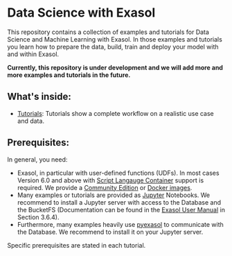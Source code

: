 # Data Science with Exasol
This repository contains a collection of examples and tutorials for Data Science and Machine Learning with Exasol. In those examples and tutorials you learn how to prepare the data, build, train and deploy your model with and within Exasol.

**Currently, this repository is under development and we will add more and more examples and tutorials in the future.**

## What's inside:

* [Tutorials](tutorials/README.md): Tutorials show a complete workflow on a realistic use case and data. 

## Prerequisites:

In general, you need:
  * Exasol, in particular with user-defined functions (UDFs). In most cases Version 6.0 and above with [Script Langauge Container](https://github.com/exasol/script-languages) support is required. We provide a [Community Edition](https://www.exasol.com/portal/display/DOC/EXASOL+Community+Edition+Quick+Start+Guide) or [Docker images](https://github.com/exasol/docker-db). 
  * Many examples or tutorials are provided as [Jupyter](https://jupyter.org/) Notebooks. We recommend to install a Jupyter server with access to the Database and the BucketFS (Documentation can be found in the [Exasol User Manual](https://www.exasol.com/portal/display/DOC/User+Manual+6.1.0) in Section 3.6.4). 
  * Furthermore, many examples heavily use [pyexasol](https://github.com/badoo/pyexasol) to communicate with the Database. We recommend to install it on your Jupyter server.

Specific prerequisites are stated in each tutorial.
